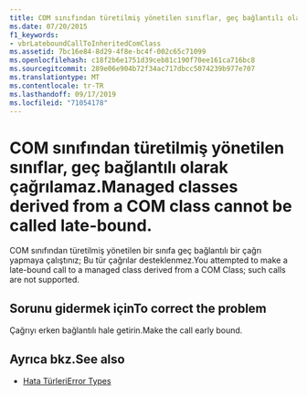 ```yaml
---
title: COM sınıfından türetilmiş yönetilen sınıflar, geç bağlantılı olarak çağrılamaz.
ms.date: 07/20/2015
f1_keywords:
- vbrLateboundCallToInheritedComClass
ms.assetid: 7bc16e84-8d29-4f8e-bc4f-002c65c71099
ms.openlocfilehash: c18f2b6e1751d39ceb81c190f70ee161ca716bc8
ms.sourcegitcommit: 289e06e904b72f34ac717dbcc5074239b977e707
ms.translationtype: MT
ms.contentlocale: tr-TR
ms.lasthandoff: 09/17/2019
ms.locfileid: "71054178"
---
```

# <a name="managed-classes-derived-from-a-com-class-cannot-be-called-late-bound"></a><span data-ttu-id="3d4f1-102">COM sınıfından türetilmiş yönetilen sınıflar, geç bağlantılı olarak çağrılamaz.</span><span class="sxs-lookup"><span data-stu-id="3d4f1-102">Managed classes derived from a COM class cannot be called late-bound.</span></span>

<span data-ttu-id="3d4f1-103">COM sınıfından türetilmiş yönetilen bir sınıfa geç bağlantılı bir çağrı yapmaya çalıştınız; Bu tür çağrılar desteklenmez.</span><span class="sxs-lookup"><span data-stu-id="3d4f1-103">You attempted to make a late-bound call to a managed class derived from a COM Class; such calls are not supported.</span></span>

## <a name="to-correct-the-problem"></a><span data-ttu-id="3d4f1-104">Sorunu gidermek için</span><span class="sxs-lookup"><span data-stu-id="3d4f1-104">To correct the problem</span></span>

<span data-ttu-id="3d4f1-105">Çağrıyı erken bağlantılı hale getirin.</span><span class="sxs-lookup"><span data-stu-id="3d4f1-105">Make the call early bound.</span></span>

## <a name="see-also"></a><span data-ttu-id="3d4f1-106">Ayrıca bkz.</span><span class="sxs-lookup"><span data-stu-id="3d4f1-106">See also</span></span>

- [<span data-ttu-id="3d4f1-107">Hata Türleri</span><span class="sxs-lookup"><span data-stu-id="3d4f1-107">Error Types</span></span>](../../visual-basic/programming-guide/language-features/error-types.md)
